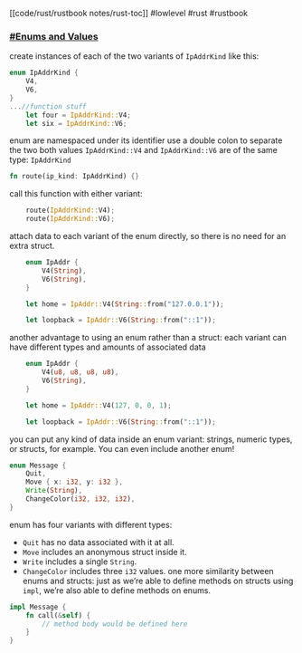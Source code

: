 [[code/rust/rustbook notes/rust-toc]]
#lowlevel #rust #rustbook 
### [#Enums and Values](https://doc.rust-lang.org/book/ch06-01-defining-an-enum.html#enum-values)
create instances of each of the two variants of `IpAddrKind` like this:
```rust
enum IpAddrKind {
    V4,
    V6,
}
...//function stuff
    let four = IpAddrKind::V4;
    let six = IpAddrKind::V6;
```
enum are namespaced under its identifier
use a double colon to separate the two
both values `IpAddrKind::V4` and `IpAddrKind::V6` are of the same type: `IpAddrKind`
```rust
fn route(ip_kind: IpAddrKind) {}
```
call this function with either variant:

```rust
    route(IpAddrKind::V4);
    route(IpAddrKind::V6);
```

attach data to each variant of the enum directly, so there is no need for an extra struct.

```rust
    enum IpAddr {
        V4(String),
        V6(String),
    }

    let home = IpAddr::V4(String::from("127.0.0.1"));

    let loopback = IpAddr::V6(String::from("::1"));
```
another advantage to using an enum rather than a struct: each variant can have different types and amounts of associated data

```rust
    enum IpAddr {
        V4(u8, u8, u8, u8),
        V6(String),
    }

    let home = IpAddr::V4(127, 0, 0, 1);

    let loopback = IpAddr::V6(String::from("::1"));
```

you can put any kind of data inside an enum variant: strings, numeric types, or structs, for example. You can even include another enum!

```rust
enum Message {
    Quit,
    Move { x: i32, y: i32 },
    Write(String),
    ChangeColor(i32, i32, i32),
}
```
enum has four variants with different types:

-   `Quit` has no data associated with it at all.
-   `Move` includes an anonymous struct inside it.
-   `Write` includes a single `String`.
-   `ChangeColor` includes three `i32` values.
one more similarity between enums and structs: just as we’re able to define methods on structs using `impl`, we’re also able to define methods on enums.
   
```rust
impl Message {
	fn call(&self) {
		// method body would be defined here
	}
}
```

